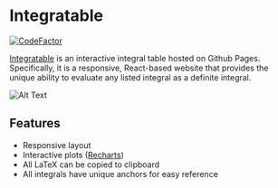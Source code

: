 <h1>Integratable</h1>

[![CodeFactor](https://www.codefactor.io/repository/github/jkguiang/integratable/badge)](https://www.codefactor.io/repository/github/jkguiang/integratable)

[Integratable](https://www.integratable.info/#/) is an interactive integral table hosted on Github Pages. Specifically, it is a responsive, React-based website that provides the unique ability to evaluate any listed integral as a definite integral.

![Alt Text](https://media.giphy.com/media/27IUALBgiUYCfnkgn7/giphy.gif)

## Features
- Responsive layout
- Interactive plots ([Recharts](http://recharts.org/en-US))
- All LaTeX can be copied to clipboard
- All integrals have unique anchors for easy reference
